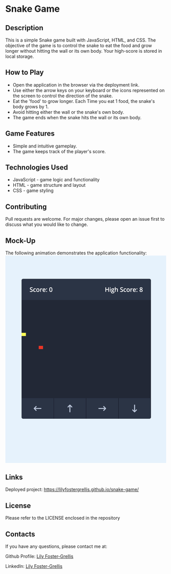 # Snake Game

## Description 

This is a simple Snake game built with JavaScript, HTML, and CSS. The objective of the game is to control the snake to eat the food and grow longer without hitting the wall or its own body. Your high-score is stored in local storage. 

## How to Play

* Open the application in the browser via the deployment link.
* Use either the arrow keys on your keyboard or the icons represented on the screen to control the direction of the snake.
* Eat the 'food' to grow longer. Each Time you eat 1 food, the snake's body grows by 1.
* Avoid hitting either the wall or the snake's own body. 
* The game ends when the snake hits the wall or its own body.

## Game Features

* Simple and intuitive gameplay.
* The game keeps track of the player's score.

## Technologies Used

* JavaScript - game logic and functionality
* HTML - game structure and layout
* CSS - game styling

## Contributing

Pull requests are welcome. For major changes, please open an issue first to discuss what you would like to change.

## Mock-Up

The following animation demonstrates the application functionality:
![Animation of code quiz. Presses button to start quiz. Clicks the button for the answer to each question, displays if answer was correct or incorrect. Quiz finishes and displays high scores. User adds their intials, then clears their intials and starts over.](./assets/snakeGame.png)


## Links
Deployed project: https://lilyfostergrellis.github.io/snake-game/

## License 
Please refer to the LICENSE enclosed in the repository

## Contacts

If you have any questions, please contact me at: 
 
  Github Profile: [Lily Foster-Grellis](https://github.com/Lilyfostergrellis)  

  LinkedIn: [Lily Foster-Grellis](https://www.linkedin.com/in/lily-foster-grellis-l-i-o-n-7ba9751a4/)